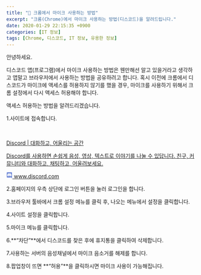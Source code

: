 ```yaml
---
title: "🎤 크롬에서 마이크 사용하는 방법"
excerpt: "크롬(Chrome)에서 마이크 사용하는 방법(디스코드)을 알려드립니다."
date: 2020-01-29 22:15:35 +0900
categories: [IT 정보]
tags: [Chrome, 디스코드, IT 정보, 유용한 정보]
---
```


안녕하세요.

디스코드 앱(프로그램)에서 마이크 사용하는 방법은 웬만해선 알고 있을거라고 생각하고 앱말고 브라우저에서 사용하는 방법을 공유하려고 합니다. 혹시 이전에 크롬에서 디스코드가 마이크에 액세스를 허용하지 않기를 했을 경우, 마이크를 사용하기 위해서 크롬 설정에서 다시 액세스 허용해야 합니다.

액세스 허용하는 방법을 알려드리겠습니다.

1.사이트에 접속합니다.
<div class="content-cards">
	<a class="content-cards__link" href="https://discord.com" target="_blank" rel="noopener noreferrer">
		<div class="content-cards__image">
			<img src="https://discord.com/assets/fbf72f7bfa8f2058218513942447d822.png" alt="">
		</div>
		<p class="content-cards__title">Discord | 대화하고, 어울리는 공간</p>
		<p class="content-cards__description">Discord를 사용하면 손쉽게 음성, 영상, 텍스트로 이야기를 나눌 수 있답니다. 친구, 커뮤니티와 대화하고, 채팅하고, 어울려보세요.</p>
		<div class="content-cards__site-name">
      <img src="/img/posts/2020/03/author.png" alt="" class="content-cards__site-name--favicon" width="16" height="16"> www.discord.com
		</div>
	</a>
</div>

2.홈페이지의 우측 상단에 로그인 버튼을 눌러 로그인을 합니다.

3.브라우저 툴바에서 크롬 설정 메뉴를 클릭 후, 나오는 메뉴에서 설정을 클릭합니다.

4.사이트 설정을 클릭합니다.

5.마이크 메뉴를 클릭합니다.

6.**“차단”**에서 디스코드를 찾은 후에 휴지통을 클릭하여 삭제합니다.

7.사용하는 서버의 음성채널에서 마이크 음소거를 해제를 합니다.

8.팝업창이 뜨면 **“허용”**을 클릭하시면 마이크 사용이 가능해집니다.